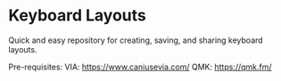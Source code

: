 # Keyboard Layouts

Quick and easy repository for creating, saving, and sharing keyboard layouts.

Pre-requisites:
VIA: https://www.caniusevia.com/
QMK: https://qmk.fm/